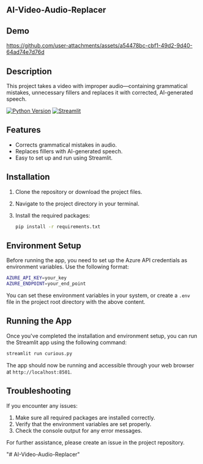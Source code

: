 ## AI-Video-Audio-Replacer

## Demo

https://github.com/user-attachments/assets/a54478bc-cbf1-49d2-9d40-64ad74e7d76d

## Description

This project takes a video with improper audio—containing grammatical mistakes, unnecessary fillers and replaces it with corrected, AI-generated speech.

[![Python Version](https://img.shields.io/badge/python-3.7%2B-blue.svg)](https://www.python.org/) [![Streamlit](https://img.shields.io/badge/streamlit-v0.88.0-orange.svg)](https://streamlit.io/)

## Features

- Corrects grammatical mistakes in audio.
- Replaces fillers with AI-generated speech.
- Easy to set up and run using Streamlit.


## Installation

1. Clone the repository or download the project files.

2. Navigate to the project directory in your terminal.

3. Install the required packages:

   ```bash
   pip install -r requirements.txt
   ```

## Environment Setup

Before running the app, you need to set up the Azure API credentials as environment variables. Use the following format:

```bash
AZURE_API_KEY=your_key
AZURE_ENDPOINT=your_end_point
```

You can set these environment variables in your system, or create a `.env` file in the project root directory with the above content.

## Running the App

Once you've completed the installation and environment setup, you can run the Streamlit app using the following command:

```bash
streamlit run curious.py
```

The app should now be running and accessible through your web browser at `http://localhost:8501`.

## Troubleshooting

If you encounter any issues:

1. Make sure all required packages are installed correctly.
2. Verify that the environment variables are set properly.
3. Check the console output for any error messages.

For further assistance, please create an issue in the project repository.



"# AI-Video-Audio-Replacer" 

